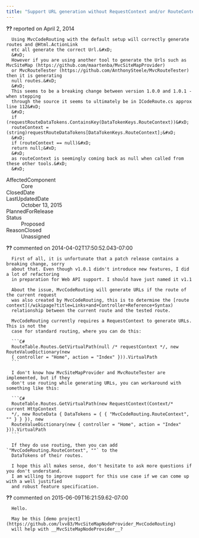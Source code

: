 ```yaml
---
title: "Support URL generation without RequestContext and/or RouteContext"
---
```

<div class="issue-report">
   <div class="issue-header"><b>??</b> reported on 
      <time datetime="2014-04-02T14:58:20.633-07:00">April 2, 2014</time>
   </div>
   <div class="issue-message" markdown="1">
      
      Using MvcCodeRouting with the default setup will correctly generate routes and @Html.ActionLink
      etc all generate the correct Url.&#xD;
      &#xD;
      However if you are using another tool to generate the Urls such as MvcSiteMap (https://github.com/maartenba/MvcSiteMapProvider)
      or MvcRouteTester (https://github.com/AnthonySteele/MvcRouteTester) then it is generating
      null routes.&#xD;
      &#xD;
      This seems to be a breaking change between version 1.0.0 and 1.0.1 - when stepping
      through the source it seems to ultimately be in ICodeRoute.cs approx line 112&#xD;
      &#xD;
      if (requestRouteDataTokens.ContainsKey(DataTokenKeys.RouteContext))&#xD;
      routeContext = (string)requestRouteDataTokens[DataTokenKeys.RouteContext];&#xD;
      &#xD;
      if (routeContext == null)&#xD;
      return null;&#xD;
      &#xD;
      as routeContext is seemingly coming back as null when called from these other tools.&#xD;
      &#xD;
      
      
      
   </div>
   <div class="issue-footer">
      <dl>
         <dt>AffectedComponent</dt>
         <dd>Core</dd>
         <dt>ClosedDate</dt>
         <dd></dd>
         <dt>LastUpdatedDate</dt>
         <dd>
            <time datetime="2015-10-13T04:52:20.72-07:00">October 13, 2015</time>
         </dd>
         <dt>PlannedForRelease</dt>
         <dd></dd>
         <dt>Status</dt>
         <dd>Proposed</dd>
         <dt>ReasonClosed</dt>
         <dd>Unassigned</dd>
      </dl>
   </div>
</div>
<div id="comment-140367" class="issue-comment">
   <div class="issue-header"><b>??</b> commented on 2014-04-02T17:50:52.043-07:00
   </div>
   <div class="issue-message" markdown="1">
      
      First of all, it is unfortunate that a patch release contains a breaking change, sorry
      about that. Even though v1.0.1 didn't introduce new features, I did a lot of refactoring
      in preparation for Web API support. I should have just named it v1.1
      
      About the issue, MvcCodeRouting will generate URLs if the route of the current request
      was also created by MvcCodeRouting, this is to determine the [route context](/wikipage?title=Links+and+Controller+Reference+Syntax)
      relationship between the current route and the tested route.
      
      MvcCodeRouting currently requires a RequestContext to generate URLs. This is not the
      case for standard routing, where you can do this:
      
      ```C#
      RouteTable.Routes.GetVirtualPath(null /* requestContext */, new RouteValueDictionary(new
      { controller = "Home", action = "Index" })).VirtualPath
      ```
      
      I don't know how MvcSiteMapProvider and MvcRouteTester are implemented, but if they
      don't use routing while generating URLs, you can workaround with something like this:
      
      ```C#
      RouteTable.Routes.GetVirtualPath(new RequestContext(Context/* current HttpContext
      */, new RouteData { DataTokens = { { "MvcCodeRouting.RouteContext", "" } } }), new
      RouteValueDictionary(new { controller = "Home", action = "Index" })).VirtualPath
      ```
      
      If they do use routing, then you can add `"MvcCodeRouting.RouteContext", ""` to the
      DataTokens of their routes.
      
      I hope this all makes sense, don't hesitate to ask more questions if you don't understand.
      I am willing to improve support for this use case if we can come up with a well justified
      and robust feature specification.
      
      
      
   </div>
</div>
<div id="comment-185454" class="issue-comment">
   <div class="issue-header"><b>??</b> commented on 2015-06-09T16:21:59.62-07:00
   </div>
   <div class="issue-message" markdown="1">
      
      Hello.
      
      May be this [demo project](https://github.com/lvv83/MvcSiteMapNodeProvider_MvcCodeRouting)
      will help with __MvcSiteMapNodeProvider__?
      
      
   </div>
</div>